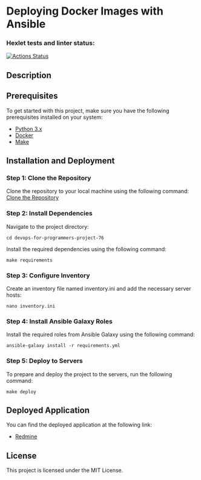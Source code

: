 # Deploying Docker Images with Ansible

### Hexlet tests and linter status:
[![Actions Status](https://github.com/staceynik/devops-for-programmers-project-76/workflows/hexlet-check/badge.svg)](https://github.com/staceynik/devops-for-programmers-project-76/actions)

## Description


## Prerequisites

To get started with this project, make sure you have the following prerequisites installed on your system:

- [Python 3.x](https://www.python.org/downloads/) 
- [Docker](https://docs.docker.com/get-docker/)
- [Make](https://www.gnu.org/software/make/)

## Installation and Deployment

### Step 1: Clone the Repository

Clone the repository to your local machine using the following command:
[Clone the Repository](https://github.com/staceynik/devops-for-programmers-project-76.git)

### Step 2: Install Dependencies

Navigate to the project directory:

```cd devops-for-programmers-project-76```

Install the required dependencies using the following command:

```make requirements```

### Step 3: Configure Inventory

Create an inventory file named inventory.ini and add the necessary server hosts:

```nano inventory.ini```

### Step 4: Install Ansible Galaxy Roles

Install the required roles from Ansible Galaxy using the following command:

```ansible-galaxy install -r requirements.yml```

### Step 5: Deploy to Servers

To prepare and deploy the project to the servers, run the following command:

```make deploy```

## Deployed Application

You can find the deployed application at the following link:

- [Redmine](http://www.staceynik.store/)

## License

This project is licensed under the MIT License.





